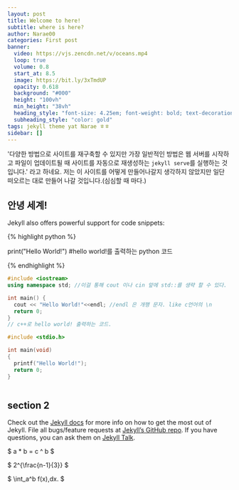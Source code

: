 ```yaml
---
layout: post
title: Welcome to here!
subtitle: where is here?
author: Narae00
categories: First post
banner:
  video: https://vjs.zencdn.net/v/oceans.mp4
  loop: true
  volume: 0.8
  start_at: 8.5
  image: https://bit.ly/3xTmdUP
  opacity: 0.618
  background: "#000"
  height: "100vh"
  min_height: "38vh"
  heading_style: "font-size: 4.25em; font-weight: bold; text-decoration: underline"
  subheading_style: "color: gold"
tags: jekyll theme yat Narae ㅎㅎ
sidebar: []
---
```


'다양한 방법으로 사이트를 재구축할 수 있지만 가장 일반적인 방법은 웹 서버를 시작하고 파일이 업데이트될 때 사이트를 자동으로 재생성하는 `jekyll serve`를 실행하는 것입니다.'
라고 하네요.
저는 이 사이트를 어떻게 만들어나갈지 생각하지 않았지만 일단 떠오르는 대로 만들어 나갈 것입니다.(심심할 때 마다.)

<!--   To add new posts, simply add a file in the `_posts` directory that follows the convention `YYYY-MM-DD-name-of-post.ext` and includes the necessary front matter. Take a look at the source for this post to get an idea about how it works. -->

## 안녕 세계!

Jekyll also offers powerful support for code snippets:

{% highlight python %}

print("Hello World!")   #hello world!를 출력하는 python 코드

{% endhighlight %}


```cpp
#include <iostream>
using namespace std; //이걸 통해 cout 이나 cin 앞에 std::를 생략 할 수 있다.

int main() {
  cout << "Hello World!"<<endl; //endl 은 개행 문자. like c언어의 \n
  return 0;
}
// c++로 hello world! 출력하는 코드.
```

```c
#include <stdio.h>

int main(void)
{
  printf("Hello World!");
  return 0;
}
  
```



## section 2

Check out the [Jekyll docs][jekyll-docs] for more info on how to get the most out of Jekyll. File all bugs/feature requests at [Jekyll’s GitHub repo][jekyll-gh]. If you have questions, you can ask them on [Jekyll Talk][jekyll-talk].

[jekyll-docs]: https://jekyllrb.com/docs/home
[jekyll-gh]: https://github.com/jekyll/jekyll
[jekyll-talk]: https://talk.jekyllrb.com/

$ a \* b = c ^ b $

$ 2^{\frac{n-1}{3}} $

$ \int_a^b f(x)\,dx. $
